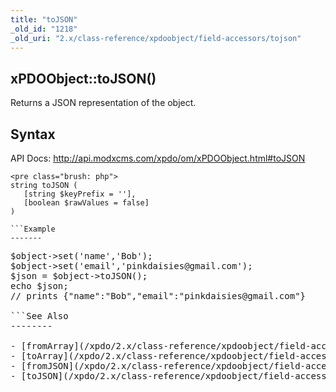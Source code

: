 ```yaml
---
title: "toJSON"
_old_id: "1218"
_old_uri: "2.x/class-reference/xpdoobject/field-accessors/tojson"
---
```


xPDOObject::toJSON()
--------------------

Returns a JSON representation of the object.

Syntax
------

API Docs: <http://api.modxcms.com/xpdo/om/xPDOObject.html#toJSON>

```
<pre class="brush: php">
string toJSON (
   [string $keyPrefix = ''],
   [boolean $rawValues = false]
)

```Example
-------

```
<pre class="brush: php">
$object->set('name','Bob');
$object->set('email','pinkdaisies@gmail.com');
$json = $object->toJSON();
echo $json;
// prints {"name":"Bob","email":"pinkdaisies@gmail.com"}

```See Also
--------

- [fromArray](/xpdo/2.x/class-reference/xpdoobject/field-accessors/fromarray "fromArray")
- [toArray](/xpdo/2.x/class-reference/xpdoobject/field-accessors/toarray "toArray")
- [fromJSON](/xpdo/2.x/class-reference/xpdoobject/field-accessors/fromjson "fromJSON")
- [toJSON](/xpdo/2.x/class-reference/xpdoobject/field-accessors/tojson "toJSON")